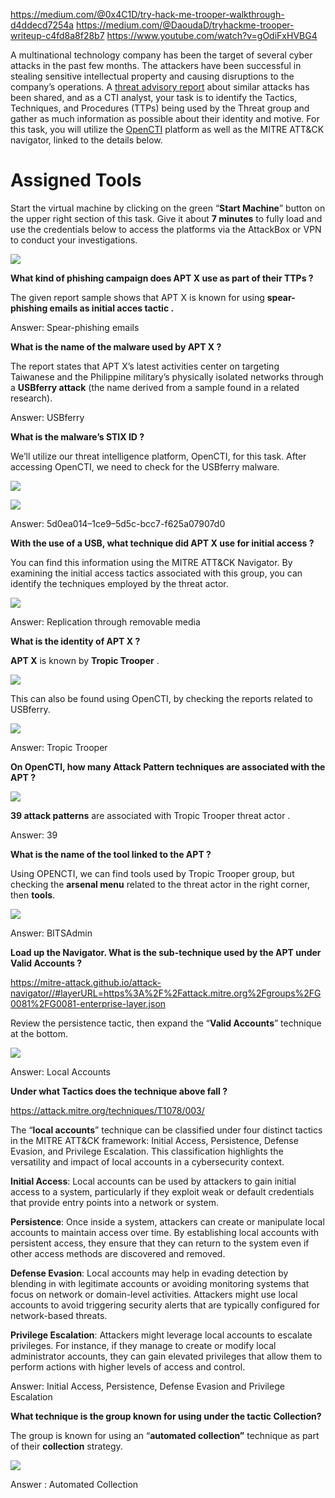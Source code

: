 https://medium.com/@0x4C1D/try-hack-me-trooper-walkthrough-d4ddecd7254a
https://medium.com/@DaoudaD/tryhackme-trooper-writeup-c4fd8a8f28b7
https://www.youtube.com/watch?v=gOdiFxHVBG4

A multinational technology company has been the target of several cyber attacks in the past few months. The attackers have been successful in stealing sensitive intellectual property and causing disruptions to the company’s operations. A [threat advisory report](https://assets.tryhackme.com/additional/trooper-cti/APT_X_USBFerry.pdf) about similar attacks has been shared, and as a CTI analyst, your task is to identify the Tactics, Techniques, and Procedures (TTPs) being used by the Threat group and gather as much information as possible about their identity and motive. For this task, you will utilize the [OpenCTI](https://tryhackme.com/room/opencti) platform as well as the MITRE ATT&CK navigator, linked to the details below.

# Assigned Tools

Start the virtual machine by clicking on the green “**Start Machine**” button on the upper right section of this task. Give it about **7 minutes** to fully load and use the credentials below to access the platforms via the AttackBox or VPN to conduct your investigations.

![](_resources/07%20Trooper/acb6e8ddd33adbe7d97b5ed2f72e3eb3_MD5.jpeg)

**What kind of phishing campaign does APT X use as part of their TTPs ?**

The given report sample shows that APT X is known for using **spear-phishing emails as initial acces tactic .**



Answer: Spear-phishing emails

**What is the name of the malware used by APT X ?**

The report states that APT X’s latest activities center on targeting Taiwanese and the Philippine military’s physically isolated networks through a **USBferry attack** (the name derived from a sample found in a related research).

Answer: USBferry

**What is the malware’s STIX ID ?**

We’ll utilize our threat intelligence platform, OpenCTI, for this task. After accessing OpenCTI, we need to check for the USBferry malware.

![](_resources/07%20Trooper/d30441fa67affd640741b6abf4d79104_MD5.jpg)

![](_resources/07%20Trooper/ff27adfbe0a3383b44c2828196299bf2_MD5.jpg)

Answer: 5d0ea014–1ce9–5d5c-bcc7-f625a07907d0

**With the use of a USB, what technique did APT X use for initial access ?**

You can find this information using the MITRE ATT&CK Navigator. By examining the initial access tactics associated with this group, you can identify the techniques employed by the threat actor.

![](_resources/07%20Trooper/34299eb83db1cf639e06a9ccc828c12f_MD5.jpg)

Answer: Replication through removable media

**What is the identity of APT X ?**

**APT X** is known by **Tropic Trooper** .

![](_resources/07%20Trooper/5e02d8ec0016724542c4d57b9c29ca2a_MD5.jpg)

This can also be found using OpenCTI, by checking the reports related to USBferry.

![](_resources/07%20Trooper/0408a09851d18bdf76835206bc26de4c_MD5.jpg)

Answer: Tropic Trooper

**On OpenCTI, how many Attack Pattern techniques are associated with the APT ?**

![](_resources/07%20Trooper/bfcdbdba4fd5373a8833bdf2ff29595a_MD5.jpg)

**39 attack patterns** are associated with Tropic Trooper threat actor .

Answer: 39

**What is the name of the tool linked to the APT ?**

Using OPENCTI, we can find tools used by Tropic Trooper group, but checking the **arsenal menu** related to the threat actor in the right corner, then **tools**.

![](_resources/07%20Trooper/517831b171b7cf17fad2ce839b0890aa_MD5.jpg)

Answer: BITSAdmin

**Load up the Navigator. What is the sub-technique used by the APT under Valid Accounts ?**

https://mitre-attack.github.io/attack-navigator//#layerURL=https%3A%2F%2Fattack.mitre.org%2Fgroups%2FG0081%2FG0081-enterprise-layer.json

Review the persistence tactic, then expand the “**Valid Accounts**” technique at the bottom.

![](_resources/07%20Trooper/c4aee48955eebf75dabf510f85d76910_MD5.jpg)

Answer: Local Accounts

**Under what Tactics does the technique above fall ?**

https://attack.mitre.org/techniques/T1078/003/

The “**local accounts**” technique can be classified under four distinct tactics in the MITRE ATT&CK framework: Initial Access, Persistence, Defense Evasion, and Privilege Escalation. This classification highlights the versatility and impact of local accounts in a cybersecurity context.

**Initial Access**: Local accounts can be used by attackers to gain initial access to a system, particularly if they exploit weak or default credentials that provide entry points into a network or system.

**Persistence**: Once inside a system, attackers can create or manipulate local accounts to maintain access over time. By establishing local accounts with persistent access, they ensure that they can return to the system even if other access methods are discovered and removed.

**Defense Evasion**: Local accounts may help in evading detection by blending in with legitimate accounts or avoiding monitoring systems that focus on network or domain-level activities. Attackers might use local accounts to avoid triggering security alerts that are typically configured for network-based threats.

**Privilege Escalation**: Attackers might leverage local accounts to escalate privileges. For instance, if they manage to create or modify local administrator accounts, they can gain elevated privileges that allow them to perform actions with higher levels of access and control.

Answer: Initial Access, Persistence, Defense Evasion and Privilege Escalation

**What technique is the group known for using under the tactic Collection?**

The group is known for using an “**automated collection”** technique as part of their **collection** strategy.

![](_resources/07%20Trooper/65d673bbace72307979dad691d6a08b3_MD5.jpg)

Answer : Automated Collection



